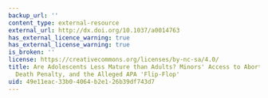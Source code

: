 ```yaml
---
backup_url: ''
content_type: external-resource
external_url: http://dx.doi.org/10.1037/a0014763
has_external_licence_warning: true
has_external_license_warning: true
is_broken: ''
license: https://creativecommons.org/licenses/by-nc-sa/4.0/
title: Are Adolescents Less Mature than Adults? Minors' Access to Abortion, the Juvenile
  Death Penalty, and the Alleged APA 'Flip-Flop'
uid: 49e11eac-33b0-4064-b2e1-26b39df743d7
---
```

